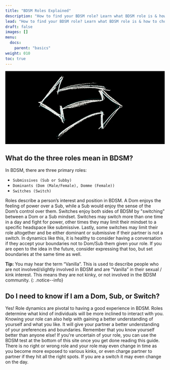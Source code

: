 ```yaml
---
title: "BDSM Roles Explained"
description: "How to find your BDSM role? Learn what BDSM role is & how to choose your role that fits best for you to help you make the right connections."
lead: "How to find your BDSM role? Learn what BDSM role is & how to choose your role that fits best for you to help you make the right connections."
draft: false
images: []
menu:
  docs:
    parent: "basics"
weight: 010
toc: true
---
```


![Image](arrow-2085192_960_720.jpg)

## What do the three roles mean in BDSM?

In BDSM, there are three primary roles:

- `Submissives (Sub or Subby)`
- `Dominants (Dom (Male/Female), Domme (Female))`
- `Switches (Switch)`

Roles describe a person’s interest and position in BDSM. A Dom enjoys the feeling of power over a Sub, while a Sub would enjoy the sense of the Dom’s control over them. Switches enjoy both sides of BDSM by "switching" between a Dom or a Sub mindset. Switches may switch more than one time in a day and fight for power, other times they may limit their mindset to a specific headspace like submissive. Lastly, some switches may limit their role altogether and be either dominant or submissive if their partner is not a switch. In dynamics like this, it is healthy to consider having a conversation if they accept your boundaries not to Dom/Sub them given your role. If you are open to the idea in the future, consider expressing that too, but set boundaries at the same time as well.

**Tip:** You may hear the term “Vanilla”. This is used to describe people who are not involved/slightly involved in BDSM and are “Vanilla” in their sexual / kink interest. This means they are not kinky, or not involved in the BDSM community.
{: .notice--info}

## Do I need to know if I am a Dom, Sub, or Switch?

Yes! Role dynamics are pivotal to having a good experience in BDSM. Roles determine what kind of individuals will be more inclined to interact with you. Knowing your role can also help with gaining a better understanding of yourself and what you like. It will give your partner a better understanding of your preferences and boundaries. Remember that you know yourself better than anyone else!
If you're uncertain of your role, you can use the BDSM test at the bottom of this site once you get done reading this guide. There is no right or wrong role and your role may even change in time as you become more exposed to various kinks, or even charge partner to partner if they hit all the right spots. If you are a switch it may even change on the day.
